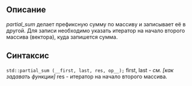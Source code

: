 ## Описание
*partial_sum* делает префиксную сумму по массиву и записывает её в другой. Для записи необходимо указать итератор на начало второго массива (вектора), куда запишется сумма.
## Синтаксис
`std::partial_sum (__first, last, res, op__);`
first, last - *см. [как задавать функции]*
res - итератор на начало второго массива.


